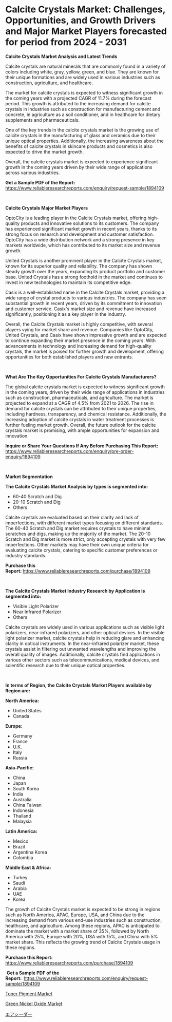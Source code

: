 <p><h1>Calcite Crystals Market: Challenges, Opportunities, and Growth Drivers and Major Market Players forecasted for period from 2024 - 2031</h1></p><p><strong>Calcite Crystals Market Analysis and Latest Trends</strong></p>
<p><p>Calcite crystals are natural minerals that are commonly found in a variety of colors including white, gray, yellow, green, and blue. They are known for their unique formations and are widely used in various industries such as construction, agriculture, and healthcare.</p><p>The market for calcite crystals is expected to witness significant growth in the coming years with a projected CAGR of 11.7% during the forecast period. This growth is attributed to the increasing demand for calcite crystals in industries such as construction for manufacturing cement and concrete, in agriculture as a soil conditioner, and in healthcare for dietary supplements and pharmaceuticals.</p><p>One of the key trends in the calcite crystals market is the growing use of calcite crystals in the manufacturing of glass and ceramics due to their unique optical properties. Additionally, the increasing awareness about the benefits of calcite crystals in skincare products and cosmetics is also expected to drive the market growth.</p><p>Overall, the calcite crystals market is expected to experience significant growth in the coming years driven by their wide range of applications across various industries.</p></p>
<p><strong>Get a Sample PDF of the Report:&nbsp;</strong> <a href="https://www.reliableresearchreports.com/enquiry/request-sample/1894109">https://www.reliableresearchreports.com/enquiry/request-sample/1894109</a></p>
<p>&nbsp;</p>
<p><strong>Calcite Crystals Major Market Players</strong></p>
<p><p>OptoCity is a leading player in the Calcite Crystals market, offering high-quality products and innovative solutions to its customers. The company has experienced significant market growth in recent years, thanks to its strong focus on research and development and customer satisfaction. OptoCity has a wide distribution network and a strong presence in key markets worldwide, which has contributed to its market size and revenue growth.</p><p>United Crystals is another prominent player in the Calcite Crystals market, known for its superior quality and reliability. The company has shown steady growth over the years, expanding its product portfolio and customer base. United Crystals has a strong foothold in the market and continues to invest in new technologies to maintain its competitive edge.</p><p>Casix is a well-established name in the Calcite Crystals market, providing a wide range of crystal products to various industries. The company has seen substantial growth in recent years, driven by its commitment to innovation and customer service. Casix's market size and revenue have increased significantly, positioning it as a key player in the industry.</p><p>Overall, the Calcite Crystals market is highly competitive, with several players vying for market share and revenue. Companies like OptoCity, United Crystals, and Casix have shown impressive growth and are expected to continue expanding their market presence in the coming years. With advancements in technology and increasing demand for high-quality crystals, the market is poised for further growth and development, offering opportunities for both established players and new entrants.</p></p>
<p>&nbsp;</p>
<p><strong>What Are The Key Opportunities For Calcite Crystals Manufacturers?</strong></p>
<p><p>The global calcite crystals market is expected to witness significant growth in the coming years, driven by their wide range of applications in industries such as construction, pharmaceuticals, and agriculture. The market is projected to expand at a CAGR of 4.5% from 2021 to 2026. The rise in demand for calcite crystals can be attributed to their unique properties, including hardness, transparency, and chemical resistance. Additionally, the increasing adoption of calcite crystals in water treatment processes is further fueling market growth. Overall, the future outlook for the calcite crystals market is promising, with ample opportunities for expansion and innovation.</p></p>
<p><strong>Inquire or Share Your Questions If Any Before Purchasing This Report:</strong> <a href="https://www.reliableresearchreports.com/enquiry/pre-order-enquiry/1894109">https://www.reliableresearchreports.com/enquiry/pre-order-enquiry/1894109</a></p>
<p>&nbsp;</p>
<p><strong>Market Segmentation</strong></p>
<p><strong>The Calcite Crystals Market Analysis by types is segmented into:</strong></p>
<p><ul><li>60-40 Scratch and Dig</li><li>20-10 Scratch and Dig</li><li>Others</li></ul></p>
<p><p>Calcite crystals are evaluated based on their clarity and lack of imperfections, with different market types focusing on different standards. The 60-40 Scratch and Dig market requires crystals to have minimal scratches and digs, making up the majority of the market. The 20-10 Scratch and Dig market is more strict, only accepting crystals with very few imperfections. Other markets may have their own unique criteria for evaluating calcite crystals, catering to specific customer preferences or industry standards.</p></p>
<p><strong>Purchase this Report:&nbsp;</strong><a href="https://www.reliableresearchreports.com/purchase/1894109">https://www.reliableresearchreports.com/purchase/1894109</a></p>
<p>&nbsp;</p>
<p><strong>The Calcite Crystals Market Industry Research by Application is segmented into:</strong></p>
<p><ul><li>Visible Light Polarizer</li><li>Near Infrared Polarizer</li><li>Others</li></ul></p>
<p><p>Calcite crystals are widely used in various applications such as visible light polarizers, near-infrared polarizers, and other optical devices. In the visible light polarizer market, calcite crystals help in reducing glare and enhancing clarity in optical instruments. In the near-infrared polarizer market, these crystals assist in filtering out unwanted wavelengths and improving the overall quality of images. Additionally, calcite crystals find applications in various other sectors such as telecommunications, medical devices, and scientific research due to their unique optical properties.</p></p>
<p>&nbsp;</p>
<p><strong>In terms of Region, the Calcite Crystals Market Players available by Region are:</strong></p>
<p>
    <p> <strong> North America: </strong>
        <ul>
            <li>United States</li>
            <li>Canada</li>
        </ul>
        </p> 
    <p> <strong> Europe: </strong>
        <ul>
            <li>Germany</li>
            <li>France</li>
            <li>U.K.</li>
            <li>Italy</li>
            <li>Russia</li>
        </ul>
        </p> 
    <p> <strong> Asia-Pacific: </strong>
        <ul>
            <li>China</li>
            <li>Japan</li>
            <li>South Korea</li>
            <li>India</li>
            <li>Australia</li>
            <li>China Taiwan</li>
            <li>Indonesia</li>
            <li>Thailand</li>
            <li>Malaysia</li>
        </ul>
        </p> 
    <p> <strong> Latin America: </strong>
        <ul>
            <li>Mexico</li>
            <li>Brazil</li>
            <li>Argentina Korea</li>
            <li>Colombia</li>
        </ul>
        </p> 
    <p> <strong> Middle East & Africa: </strong>
        <ul>
            <li>Turkey</li>
            <li>Saudi</li>
            <li>Arabia</li>
            <li>UAE</li>
            <li>Korea</li>
        </ul>
    </p>
    </p>
<p><p>The growth of Calcite Crystals market is expected to be strong in regions such as North America, APAC, Europe, USA, and China due to the increasing demand from various end-use industries such as construction, healthcare, and agriculture. Among these regions, APAC is anticipated to dominate the market with a market share of 35%, followed by North America with 25%, Europe with 20%, USA with 15%, and China with 5% market share. This reflects the growing trend of Calcite Crystals usage in these regions.</p></p>
<p><strong>Purchase this Report: </strong><a href="https://www.reliableresearchreports.com/purchase/1894109">https://www.reliableresearchreports.com/purchase/1894109</a></p>
<p>&nbsp;<strong>Get a Sample PDF of the Report:&nbsp;&nbsp;</strong><a href="https://www.reliableresearchreports.com/enquiry/request-sample/1894109">https://www.reliableresearchreports.com/enquiry/request-sample/1894109</a></p>
<p><strong></strong></p>
<p><p><a href="https://github.com/nicoletavirag/Market-Research-Report-List-2/blob/main/toner-pigment-market.md">Toner Pigment Market</a></p><p><a href="https://github.com/mauripalmi/Market-Research-Report-List-2/blob/main/green-nickel-oxide-market.md">Green Nickel Oxide Market</a></p><p><a href="https://medium.com/@annchovey2023/%E3%82%A8%E3%82%A2%E3%82%B7%E3%83%BC%E3%83%80%E3%83%BC%E5%B8%82%E5%A0%B4-%E7%A8%AE%E9%A1%9E-%E5%BF%9C%E7%94%A8-%E5%9C%B0%E7%90%86%E5%AD%A6%E3%81%AB%E3%82%88%E3%82%8B%E7%B7%8F%E5%90%88%E8%A9%95%E4%BE%A1-017ecc6d57db">エアシーダー</a></p></p>